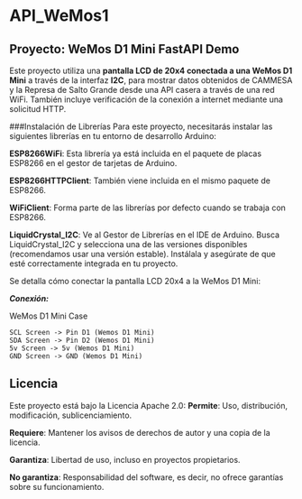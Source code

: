 # API_WeMos1
## Proyecto: WeMos D1 Mini FastAPI Demo

Este proyecto utiliza una **pantalla LCD de 20x4 conectada a una WeMos D1 Mini** a través de la interfaz **I2C**, 
para mostrar datos obtenidos de CAMMESA y la Represa de Salto Grande desde una API casera a través de una red WiFi. 
También incluye verificación de la conexión a internet mediante una solicitud HTTP.

###Instalación de Librerías
Para este proyecto, necesitarás instalar las siguientes librerías en tu entorno de desarrollo Arduino:

**ESP8266WiFi**: Esta librería ya está incluida en el paquete de placas ESP8266 en el gestor de tarjetas de Arduino.

**ESP8266HTTPClient**: También viene incluida en el mismo paquete de ESP8266.

**WiFiClient**: Forma parte de las librerías por defecto cuando se trabaja con ESP8266.

**LiquidCrystal_I2C**: Ve al Gestor de Librerías en el IDE de Arduino.
Busca LiquidCrystal_I2C y selecciona una de las versiones disponibles (recomendamos usar una versión estable).
Instálala y asegúrate de que esté correctamente integrada en tu proyecto.


Se detalla cómo conectar la pantalla LCD 20x4 a la WeMos D1 Mini:

***Conexión:***

 WeMos D1 Mini Case
```
SCL Screen -> Pin D1 (Wemos D1 Mini)
SDA Screen -> Pin D2 (Wemos D1 Mini)
5v Screen -> 5v (Wemos D1 Mini)
GND Screen -> GND (Wemos D1 Mini)
```

## Licencia
Este proyecto está bajo la Licencia Apache 2.0:
**Permite**: Uso, distribución, modificación, sublicenciamiento.

**Requiere**: Mantener los avisos de derechos de autor y una copia de la licencia.

**Garantiza**: Libertad de uso, incluso en proyectos propietarios.

**No garantiza**: Responsabilidad del software, es decir, no ofrece garantías sobre su funcionamiento.
